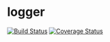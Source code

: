 # logger

[![Build Status](https://travis-ci.org/crashndash/logger.svg?branch=master)](https://travis-ci.org/crashndash/logger)
[![Coverage Status](https://coveralls.io/repos/github/crashndash/logger/badge.svg?branch=master)](https://coveralls.io/github/crashndash/logger?branch=master)

